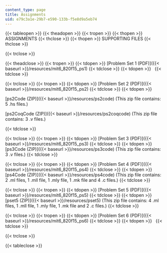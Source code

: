 ```yaml
---
content_type: page
title: Assignments
uid: e79c3a1e-29b7-e590-133b-f5e8d9a5eb74
---
```


{{< tableopen >}}
{{< theadopen >}}
{{< tropen >}}
{{< thopen >}}
ASSIGNMENTS
{{< thclose >}}
{{< thopen >}}
SUPPORTING FILES
{{< thclose >}}

{{< trclose >}}

{{< theadclose >}}
{{< tropen >}}
{{< tdopen >}}
[Problem Set 1 (PDF)]({{< baseurl >}}/resources/mit6_820f15_ps1)
{{< tdclose >}}
{{< tdopen >}}
 
{{< tdclose >}}

{{< trclose >}}
{{< tropen >}}
{{< tdopen >}}
[Problem Set 2 (PDF)]({{< baseurl >}}/resources/mit6_820f15_ps2)
{{< tdclose >}}
{{< tdopen >}}


[ps2Code (ZIP)]({{< baseurl >}}/resources/ps2code) (This zip file contains: 5 .hs files.)

[ps2CoqCode (ZIP)]({{< baseurl >}}/resources/ps2coqcode) (This zip file contains: 3 .v files.)


{{< tdclose >}}

{{< trclose >}}
{{< tropen >}}
{{< tdopen >}}
[Problem Set 3 (PDF)]({{< baseurl >}}/resources/mit6_820f15_ps3)
{{< tdclose >}}
{{< tdopen >}}
[ps3Code (ZIP)]({{< baseurl >}}/resources/ps3code) (This zip file contains: 3 .v files.)
{{< tdclose >}}

{{< trclose >}}
{{< tropen >}}
{{< tdopen >}}
[Problem Set 4 (PDF)]({{< baseurl >}}/resources/mit6_820f15_ps4)
{{< tdclose >}}
{{< tdopen >}}
[ps4Code (ZIP)]({{< baseurl >}}/resources/ps4code) (This zip file contains: 2 .ml files, 1 .mll file, 1 .mly file, 1 .mk file and 4 .c files.)
{{< tdclose >}}

{{< trclose >}}
{{< tropen >}}
{{< tdopen >}}
[Problem Set 5 (PDF)]({{< baseurl >}}/resources/mit6_820f15_ps5)
{{< tdclose >}}
{{< tdopen >}}
[pset5 (ZIP)]({{< baseurl >}}/resources/pset5) (This zip file contains: 4 .ml files, 1 .mll file, 1 .mly file, 1 .mk file and 2 .c files.)
{{< tdclose >}}

{{< trclose >}}
{{< tropen >}}
{{< tdopen >}}
[Problem Set 6 (PDF)]({{< baseurl >}}/resources/mit6_820f15_ps6)
{{< tdclose >}}
{{< tdopen >}}
 
{{< tdclose >}}

{{< trclose >}}

{{< tableclose >}}